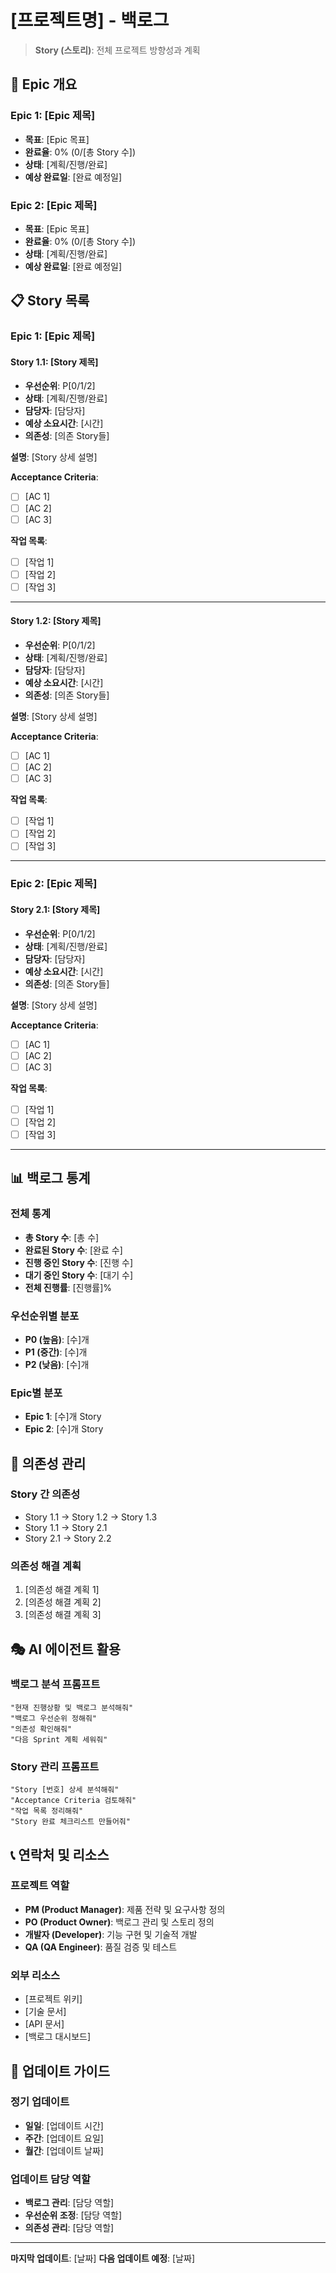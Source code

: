 # [프로젝트명] - 백로그

> **Story (스토리)**: 전체 프로젝트 방향성과 계획

## 🎯 Epic 개요

### Epic 1: [Epic 제목]

- **목표**: [Epic 목표]
- **완료율**: 0% (0/[총 Story 수])
- **상태**: [계획/진행/완료]
- **예상 완료일**: [완료 예정일]

### Epic 2: [Epic 제목]

- **목표**: [Epic 목표]
- **완료율**: 0% (0/[총 Story 수])
- **상태**: [계획/진행/완료]
- **예상 완료일**: [완료 예정일]

## 📋 Story 목록

### Epic 1: [Epic 제목]

#### Story 1.1: [Story 제목]

- **우선순위**: P[0/1/2]
- **상태**: [계획/진행/완료]
- **담당자**: [담당자]
- **예상 소요시간**: [시간]
- **의존성**: [의존 Story들]

**설명**: [Story 상세 설명]

**Acceptance Criteria**:

- [ ] [AC 1]
- [ ] [AC 2]
- [ ] [AC 3]

**작업 목록**:

- [ ] [작업 1]
- [ ] [작업 2]
- [ ] [작업 3]

---

#### Story 1.2: [Story 제목]

- **우선순위**: P[0/1/2]
- **상태**: [계획/진행/완료]
- **담당자**: [담당자]
- **예상 소요시간**: [시간]
- **의존성**: [의존 Story들]

**설명**: [Story 상세 설명]

**Acceptance Criteria**:

- [ ] [AC 1]
- [ ] [AC 2]
- [ ] [AC 3]

**작업 목록**:

- [ ] [작업 1]
- [ ] [작업 2]
- [ ] [작업 3]

---

### Epic 2: [Epic 제목]

#### Story 2.1: [Story 제목]

- **우선순위**: P[0/1/2]
- **상태**: [계획/진행/완료]
- **담당자**: [담당자]
- **예상 소요시간**: [시간]
- **의존성**: [의존 Story들]

**설명**: [Story 상세 설명]

**Acceptance Criteria**:

- [ ] [AC 1]
- [ ] [AC 2]
- [ ] [AC 3]

**작업 목록**:

- [ ] [작업 1]
- [ ] [작업 2]
- [ ] [작업 3]

---

## 📊 백로그 통계

### 전체 통계

- **총 Story 수**: [총 수]
- **완료된 Story 수**: [완료 수]
- **진행 중인 Story 수**: [진행 수]
- **대기 중인 Story 수**: [대기 수]
- **전체 진행률**: [진행률]%

### 우선순위별 분포

- **P0 (높음)**: [수]개
- **P1 (중간)**: [수]개
- **P2 (낮음)**: [수]개

### Epic별 분포

- **Epic 1**: [수]개 Story
- **Epic 2**: [수]개 Story

## 🔄 의존성 관리

### Story 간 의존성

- Story 1.1 → Story 1.2 → Story 1.3
- Story 1.1 → Story 2.1
- Story 2.1 → Story 2.2

### 의존성 해결 계획

1. [의존성 해결 계획 1]
2. [의존성 해결 계획 2]
3. [의존성 해결 계획 3]

## 🎭 AI 에이전트 활용

### 백로그 분석 프롬프트

```
"현재 진행상황 및 백로그 분석해줘"
"백로그 우선순위 정해줘"
"의존성 확인해줘"
"다음 Sprint 계획 세워줘"
```

### Story 관리 프롬프트

```
"Story [번호] 상세 분석해줘"
"Acceptance Criteria 검토해줘"
"작업 목록 정리해줘"
"Story 완료 체크리스트 만들어줘"
```

## 📞 연락처 및 리소스

### 프로젝트 역할

- **PM (Product Manager)**: 제품 전략 및 요구사항 정의
- **PO (Product Owner)**: 백로그 관리 및 스토리 정의
- **개발자 (Developer)**: 기능 구현 및 기술적 개발
- **QA (QA Engineer)**: 품질 검증 및 테스트

### 외부 리소스

- [프로젝트 위키]
- [기술 문서]
- [API 문서]
- [백로그 대시보드]

## 🔄 업데이트 가이드

### 정기 업데이트

- **일일**: [업데이트 시간]
- **주간**: [업데이트 요일]
- **월간**: [업데이트 날짜]

### 업데이트 담당 역할

- **백로그 관리**: [담당 역할]
- **우선순위 조정**: [담당 역할]
- **의존성 관리**: [담당 역할]

---

**마지막 업데이트**: [날짜]
**다음 업데이트 예정**: [날짜]
